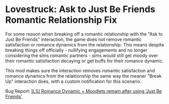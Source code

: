 # Lovestruck: Ask to Just Be Friends Romantic Relationship Fix

For some reason when breaking off a romantic relationship with the "Ask to Just
Be Friends" interaction, the game does not remove romantic satisfaction or
romance dynamics from the relationship. This means despite breaking things off
officially - nullifying engagements and no longer considering the sims romantic
partners - sims would still get moody over their romantic satisfaction decaying
or get buffs for their romance dynamic.

This mod makes sure the interaction removes romantic satisfaction and romance
dynamics from the relaitionship the same way the meaner "Break Up" interaction
does, with a custom notification for this scenario.

Bug Report: [[LS] Romance Dynamic + Moodlets remain after using 'Just Be Friends'](https://answers.ea.com/t5/Bug-Reports/LS-Romance-Dynamic-Moodlets-remain-after-using-Just-Be-Friends/m-p/13943864/)
